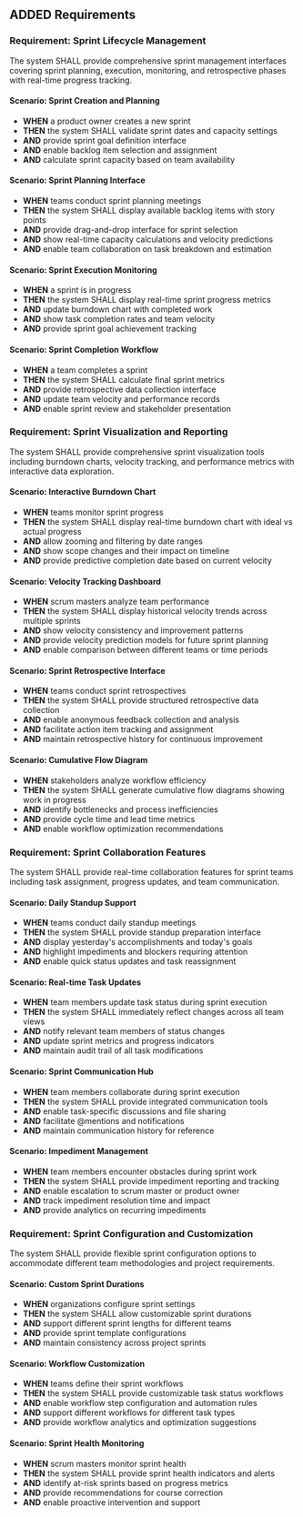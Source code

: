 ## ADDED Requirements

### Requirement: Sprint Lifecycle Management
The system SHALL provide comprehensive sprint management interfaces covering sprint planning, execution, monitoring, and retrospective phases with real-time progress tracking.

#### Scenario: Sprint Creation and Planning
- **WHEN** a product owner creates a new sprint
- **THEN** the system SHALL validate sprint dates and capacity settings
- **AND** provide sprint goal definition interface
- **AND** enable backlog item selection and assignment
- **AND** calculate sprint capacity based on team availability

#### Scenario: Sprint Planning Interface
- **WHEN** teams conduct sprint planning meetings
- **THEN** the system SHALL display available backlog items with story points
- **AND** provide drag-and-drop interface for sprint selection
- **AND** show real-time capacity calculations and velocity predictions
- **AND** enable team collaboration on task breakdown and estimation

#### Scenario: Sprint Execution Monitoring
- **WHEN** a sprint is in progress
- **THEN** the system SHALL display real-time sprint progress metrics
- **AND** update burndown chart with completed work
- **AND** show task completion rates and team velocity
- **AND** provide sprint goal achievement tracking

#### Scenario: Sprint Completion Workflow
- **WHEN** a team completes a sprint
- **THEN** the system SHALL calculate final sprint metrics
- **AND** provide retrospective data collection interface
- **AND** update team velocity and performance records
- **AND** enable sprint review and stakeholder presentation

### Requirement: Sprint Visualization and Reporting
The system SHALL provide comprehensive sprint visualization tools including burndown charts, velocity tracking, and performance metrics with interactive data exploration.

#### Scenario: Interactive Burndown Chart
- **WHEN** teams monitor sprint progress
- **THEN** the system SHALL display real-time burndown chart with ideal vs actual progress
- **AND** allow zooming and filtering by date ranges
- **AND** show scope changes and their impact on timeline
- **AND** provide predictive completion date based on current velocity

#### Scenario: Velocity Tracking Dashboard
- **WHEN** scrum masters analyze team performance
- **THEN** the system SHALL display historical velocity trends across multiple sprints
- **AND** show velocity consistency and improvement patterns
- **AND** provide velocity prediction models for future sprint planning
- **AND** enable comparison between different teams or time periods

#### Scenario: Sprint Retrospective Interface
- **WHEN** teams conduct sprint retrospectives
- **THEN** the system SHALL provide structured retrospective data collection
- **AND** enable anonymous feedback collection and analysis
- **AND** facilitate action item tracking and assignment
- **AND** maintain retrospective history for continuous improvement

#### Scenario: Cumulative Flow Diagram
- **WHEN** stakeholders analyze workflow efficiency
- **THEN** the system SHALL generate cumulative flow diagrams showing work in progress
- **AND** identify bottlenecks and process inefficiencies
- **AND** provide cycle time and lead time metrics
- **AND** enable workflow optimization recommendations

### Requirement: Sprint Collaboration Features
The system SHALL provide real-time collaboration features for sprint teams including task assignment, progress updates, and team communication.

#### Scenario: Daily Standup Support
- **WHEN** teams conduct daily standup meetings
- **THEN** the system SHALL provide standup preparation interface
- **AND** display yesterday's accomplishments and today's goals
- **AND** highlight impediments and blockers requiring attention
- **AND** enable quick status updates and task reassignment

#### Scenario: Real-time Task Updates
- **WHEN** team members update task status during sprint execution
- **THEN** the system SHALL immediately reflect changes across all team views
- **AND** notify relevant team members of status changes
- **AND** update sprint metrics and progress indicators
- **AND** maintain audit trail of all task modifications

#### Scenario: Sprint Communication Hub
- **WHEN** team members collaborate during sprint execution
- **THEN** the system SHALL provide integrated communication tools
- **AND** enable task-specific discussions and file sharing
- **AND** facilitate @mentions and notifications
- **AND** maintain communication history for reference

#### Scenario: Impediment Management
- **WHEN** team members encounter obstacles during sprint work
- **THEN** the system SHALL provide impediment reporting and tracking
- **AND** enable escalation to scrum master or product owner
- **AND** track impediment resolution time and impact
- **AND** provide analytics on recurring impediments

### Requirement: Sprint Configuration and Customization
The system SHALL provide flexible sprint configuration options to accommodate different team methodologies and project requirements.

#### Scenario: Custom Sprint Durations
- **WHEN** organizations configure sprint settings
- **THEN** the system SHALL allow customizable sprint durations
- **AND** support different sprint lengths for different teams
- **AND** provide sprint template configurations
- **AND** maintain consistency across project sprints

#### Scenario: Workflow Customization
- **WHEN** teams define their sprint workflows
- **THEN** the system SHALL provide customizable task status workflows
- **AND** enable workflow step configuration and automation rules
- **AND** support different workflows for different task types
- **AND** provide workflow analytics and optimization suggestions

#### Scenario: Sprint Health Monitoring
- **WHEN** scrum masters monitor sprint health
- **THEN** the system SHALL provide sprint health indicators and alerts
- **AND** identify at-risk sprints based on progress metrics
- **AND** provide recommendations for course correction
- **AND** enable proactive intervention and support